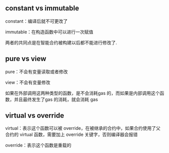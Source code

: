 ## constant vs immutable
constant：编译后就不可更改了

immutable：在构造函数中可以进行一次赋值

两者的共同点是在智能合约被构建以后都不能进行修改了.

## pure vs view
pure：不会有变量读取或者修改

view：不会有变量修改

如果在外部调用这两种类型的函数，是不会消耗gas 的，而如果是内部调用这个函数，并且最终发生了gas 的消耗，就会消耗 gas

## virtual vs override
virtual：表示这个函数可以被 override，在被继承的合约中，如果合约使用了父合约的 virtual 函数，需要加上 override 关键字，否则编译器会报错

override：表示这个函数是重载的
